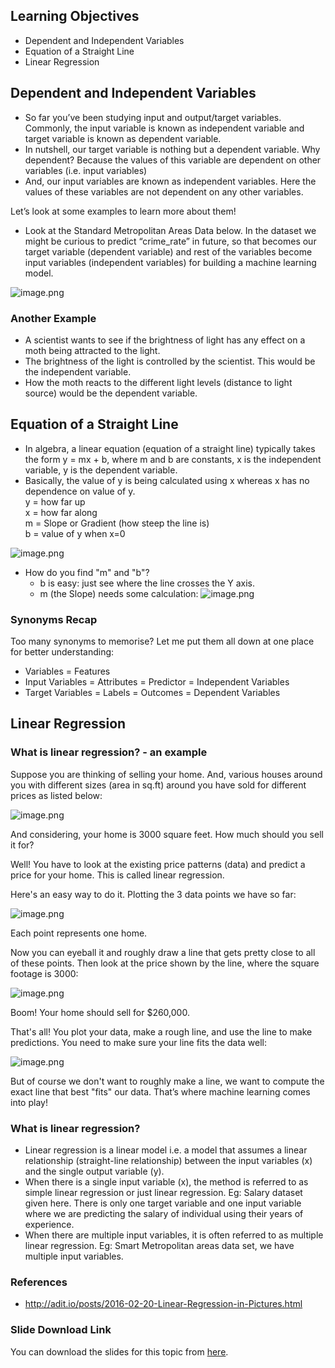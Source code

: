 ## Learning Objectives

* Dependent and Independent Variables
* Equation of a Straight Line
* Linear Regression


## Dependent and Independent Variables


* So far you’ve been studying input and output/target variables. Commonly, the input variable is known as independent variable and target variable is known as dependent variable.
* In nutshell, our target variable is nothing but a dependent variable. Why dependent? Because the values of this variable are dependent on other variables (i.e. input variables)
* And, our input variables are known as independent variables. Here the values of these variables are not dependent on any other variables.

Let’s look at some examples to learn more about them!

* Look at the Standard Metropolitan Areas Data below. In the dataset we might be curious to predict “crime_rate” in future, so that becomes our target variable (dependent variable) and rest of the variables become input variables (independent variables) for building a machine learning model.






![image.png](https://dphi-live.s3.amazonaws.com/media_uploads/image_41256cb6aeba4048b1bf742fd5f1d563.png)




### Another Example

* A scientist wants to see if the brightness of light has any effect on a moth being attracted to the light.
* The brightness of the light is controlled by the scientist. This would be the independent variable.
* How the moth reacts to the different light levels (distance to light source) would be the dependent variable.

## Equation of a Straight Line

* In algebra, a linear equation (equation of a straight line) typically takes the form y = mx + b, where m and b are constants, x is the independent variable, y is the dependent variable.
* Basically, the value of y is being calculated using x whereas x has no dependence on value of y.  
y = how far up  
x = how far along  
m = Slope or Gradient (how steep the line is)  
b = value of y when x=0









![image.png](https://dphi-live.s3.amazonaws.com/media_uploads/image_ac95c1398e6a4d6db12397e6889d7156.png)










* How do you find "m" and "b"?  
  * b is easy: just see where the line crosses the Y axis.
  * m (the Slope) needs some calculation:
  ![image.png](https://dphi-live.s3.amazonaws.com/media_uploads/image_878c5c04fde74122bd1e6a50c24f2bdb.png)




### Synonyms Recap

Too many synonyms to memorise? Let me put them all down at one
place for better understanding:

* Variables = Features
* Input Variables = Attributes = Predictor = Independent Variables
* Target Variables = Labels = Outcomes = Dependent Variables

## Linear Regression

### What is linear regression? - an example

Suppose you are thinking of selling your home. And, various houses around you with different sizes (area in sq.ft) around you have sold for different prices as listed below:






![image.png](https://dphi-live.s3.amazonaws.com/media_uploads/image_ad961bef4f5a4e70a1e91f1f415a5a8d.png)





And considering, your home is 3000 square feet. How much should you sell it for?

Well! You have to look at the existing price patterns (data) and predict a price for your home. This is called linear regression.

Here's an easy way to do it. Plotting the 3 data points we have so far:




![image.png](https://dphi-live.s3.amazonaws.com/media_uploads/image_039b02cc26ac4e3295605981e5288f05.png)





Each point represents one home. 

Now you can eyeball it and roughly draw a line that gets pretty close to all of these points. Then look at the price shown by the line, where the square footage is 3000:








![image.png](https://dphi-live.s3.amazonaws.com/media_uploads/image_b8df11e683394d5a8524fa80350df23d.png)




Boom! Your home should sell for $260,000.

That's all! You plot your data, make a rough line, and use the line to make predictions. You need to make sure your line fits the data well:





![image.png](https://dphi-live.s3.amazonaws.com/media_uploads/image_62c776166ceb40688efb680d1a2ebe1e.png)





But of course we don't want to roughly make a line, we want to compute the exact line that best "fits" our data. That’s where machine learning comes into play!

### What is linear regression?

* Linear regression is a linear model i.e. a model that assumes a linear relationship (straight-line relationship) between the input variables (x) and the single output variable (y).
* When there is a single input variable (x), the method is referred to as simple linear regression or just linear regression. Eg: Salary dataset given here. There is only one target variable and one input variable where we are predicting the salary of individual using their years of experience.
* When there are multiple input variables, it is often referred to as multiple linear regression. Eg: Smart Metropolitan areas data set, we have multiple input variables.

### References

* http://adit.io/posts/2016-02-20-Linear-Regression-in-Pictures.html

### Slide Download Link
You can download the slides for this topic from [here](https://docs.google.com/presentation/d/1TSYSfCtbesru2CoWGOf_78VyymisyfYl66z5nWWZEc8/edit?usp=sharing).